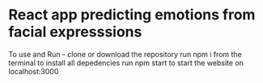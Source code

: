 # React app predicting emotions from facial expresssions


To use and Run -
clone or download the repository 
run npm i from the terminal to install all depedencies
run npm start to start the website on localhost:3000


